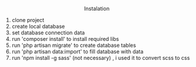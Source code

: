 <p align="center">Instalation</p>

1. clone project
2. create local database
3. set database connection data
4. run 'composer install' to install required libs
5. run 'php artisan migrate' to create database tables
6. run 'php artisan data:import' to fill database with data
7. run 'npm install -g sass' (not necessary) , i used it to convert scss to css



